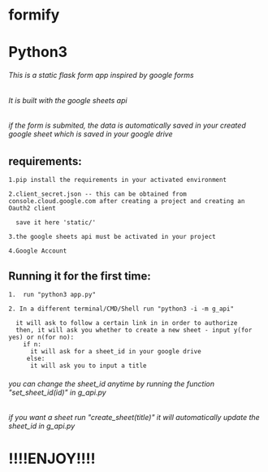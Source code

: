 # formify

# Python3

###### This is a static flask form app inspired by google forms

###### It is built with the google sheets api 

###### if the form is submited, the data is automatically saved in your created google sheet which is saved in your google drive 

## requirements:

    1.pip install the requirements in your activated environment

    2.client_secret.json -- this can be obtained from console.cloud.google.com after creating a project and creating an Oauth2 client

      save it here 'static/'

    3.the google sheets api must be activated in your project

    4.Google Account
  

## Running it for the first time:
    1.  run "python3 app.py"

    2. In a different terminal/CMD/Shell run "python3 -i -m g_api"

      it will ask to follow a certain link in in order to authorize
      then, it will ask you whether to create a new sheet - input y(for yes) or n(for no):
        if n:
          it will ask for a sheet_id in your google drive
         else:
          it will ask you to input a title
        
###### you can change the sheet_id anytime by running the function "set_sheet_id(id)" in g_api.py


###### if you want a sheet run "create_sheet(title)" it will automatically update the sheet_id in g_api.py

# !!!!ENJOY!!!!
      
        
  
  

